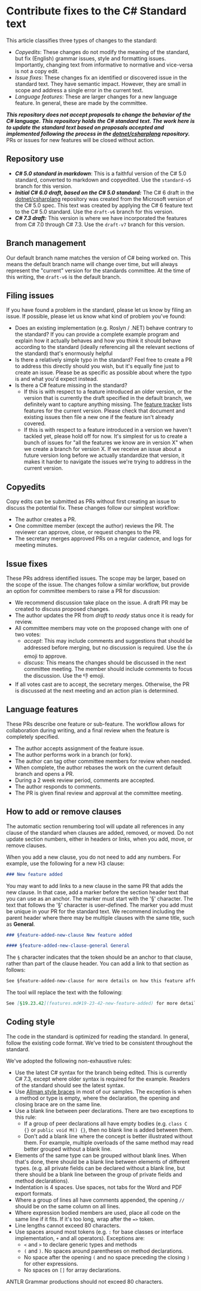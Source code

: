# Contribute fixes to the C# Standard text

This article classifies three types of changes to the standard:

- *Copyedits*: These changes do not modify the meaning of the standard, but fix (English) grammar issues, style and formatting issues. Importantly, changing text from informative to normative and vice-versa is not a copy edit.
- *Issue fixes*: These changes fix an identified or discovered issue in the standard text. They have semantic impact. However, they are small in scope and address a single error in the current text.
- *Language features*: These are larger changes for a new language feature. In general, these are made by the committee.

***This repository does not accept proposals to change the behavior of the C# language. This repository holds the C# standard text. The work here is to update the standard text based on proposals accepted and implemented following the process in the [dotnet/csharplang](https://github.com/dotnet/csharplang) repository.*** PRs or issues for new features will be closed without action.

## Repository use

- ***C# 5.0 standard in markdown***: This is a faithful version of the C# 5.0 standard, converted to markdown and copyedited. Use the `standard-v5` branch for this version.
- ***Initial C# 6.0 draft, based on the C# 5.0 standard:*** The C# 6 draft in the [dotnet/csharplang](https://github.com/dotnet/charplang) repository was created from the Microsoft version of the C# 5.0 spec. This text was created by applying the C# 6 feature text to the C# 5.0 standard. Use the `draft-v6` branch for this version.
- ***C# 7.3 draft:*** This version is where we have incorporated the features from C# 7.0 through C# 7.3. Use the `draft-v7` branch for this version.

## Branch management

Our default branch name matches the version of C# being worked on. This means the default branch name will change over time, but will always represent the "current" version for the standards committee. At the time of this writing, the `draft-v6` is the default branch.

## Filing issues

If you have found a problem in the standard, please let us know by filing an issue. If possible, please let us know what kind of problem you've found:

- Does an existing implementation (e.g. Roslyn / .NET) behave contrary to the standard? If you can provide a complete example program and explain how it actually behaves and how you think it should behave according to the standard (ideally referencing all the relevant sections of the standard) that's enormously helpful
- Is there a relatively simple typo in the standard? Feel free to create a PR to address this directly should you wish, but it's equally fine just to create an issue. Please be as specific as possible about where the typo is and what you'd expect instead.
- Is there a C# feature missing in the standard?
  - If this is with respect to a feature introduced an older version, or the version that is currently the draft specified in the default branch, we definitely want to capture anything missing. The [feature tracker](https://github.com/dotnet/csharpstandard/blob/draft-v6/admin/v6-feature-tracker.md) lists features for the current version. Please check that document and existing issues then file a new one if the feature isn't already covered.
  - If this is with respect to a feature introduced in a version we haven't tackled yet, please hold off for now. It's simplest for us to create a bunch of issues for "all the features we know are in version X" when we create a branch for version X. If we receive an issue about a future version long before we actually standardize that version, it makes it harder to navigate the issues we're trying to address in the current version.

## Copyedits

Copy edits can be submitted as PRs without first creating an issue to discuss the potential fix. These changes follow our simplest workflow:

- The author creates a PR.
- One committee member (except the author) reviews the PR. The reviewer can approve, close, or request changes to the PR.
- The secretary merges approved PRs on a regular cadence, and logs for meeting minutes.

## Issue fixes

These PRs address identified issues. The scope may be larger, based on the scope of the issue. The changes follow a similar workflow, but provide an option for committee members to raise a PR for discussion:

- We recommend discussion take place on the issue. A draft PR may be created to discuss proposed changes.
- The author updates the PR from *draft* to *ready* status once it is ready for review.
- All committee members may vote on the proposed change with one of two votes:
  - *accept*: This may include comments and suggestions that should be addressed before merging, but no discussion is required. Use the :+1: emoji to approve.
  - *discuss*: This means the changes should be discussed in the next committee meeting. The member should include comments to focus the discussion. Use the :-1: emoji.
- If all votes cast are to accept, the secretary merges. Otherwise, the PR is discussed at the next meeting and an action plan is determined.

## Language features

These PRs describe one feature or sub-feature. The workflow allows for collaboration during writing, and a final review when the feature is completely specified.

- The author accepts assignment of the feature issue.
- The author performs work in a branch (or fork).
- The author can tag other committee members for review when needed.
- When complete, the author rebases the work on the current default branch and opens a PR.
- During a 2 week review period, comments are accepted.
- The author responds to comments.
- The PR is given final review and approval at the committee meeting.

## How to add or remove clauses

The automatic section renumbering tool will update all references in any clause of the standard when clauses are added, removed, or moved. Do not update section numbers, either in headers or links, when you add, move, or remove clauses.

When you add a new clause, you do not need to add any numbers. For example, use the following for a new H3 clause:

```markdown
### New feature added
```

You may want to add links to a new clause in the same PR that adds the new clause. In that case, add a marker before the section header text that you can use as an anchor. The marker must start with the '§' character. The text that follows the '§' character is user-defined. The marker you add must be unique in your PR for the standard text. We recommend including the parent header where there may be multiple clauses with the same title, such as **General**.

```markdown
### §feature-added-new-clause New feature added

#### §feature-added-new-clause-general General

```

The `§` character indicates that the token should be an anchor to that clause, rather than part of the clause header. You can add a link to that section as follows:

```markdown
See §feature-added-new-clause for more details on how this feature affects everything. The §feature-added-new-clause-general clause has an overview.
```

The tool will replace the text with the following:

```markdown
See [§19.23.42](features.md#19-23-42-new-feature-added) for more details on how this feature affects everything. The [§19.23.42.1](features.md#19-23-42-1-general) clause has an overview.
```

## Coding style

The code in the standard is optimized for reading the standard. In general, follow the existing code format. We've tried to be consistent throughout the standard.

We've adopted the following non-exhaustive rules:

- Use the latest C# syntax for the branch being edited. This is currently C# 7.3, except where older syntax is required for the example. Readers of the standard should see the latest syntax.
- Use [Allman style braces](https://en.wikipedia.org/wiki/Indentation_style?msclkid=5bd8d8f5cd7b11ec82461327ced4546a#Allman_style) in most of our samples. The exception is when a method or type is empty, where the declaration, the opening and closing brace are on the same line.
- Use a blank line between peer declarations. There are two exceptions to this rule:
  - If a group of peer declarations all have empty bodies (e.g. `class C {}` or `public void M() {}`, then no blank line is added between them.
  - Don't add a blank line where the concept is better illustrated without them. For example, multiple overloads of the same method may read better grouped without a blank line.
- Elements of the same type can be grouped without blank lines. When that's done, there should be a blank line between elements of different types. (e.g. all private fields can be declared without a blank line, but there should be a blank line between the group of private fields and method declarations).
- Indentation is 4 spaces. Use spaces, not tabs for the Word and PDF export formats.
- Where a group of lines all have comments appended, the opening `//` should be on the same column on all lines.
- Where expression bodied members are used, place all code on the same line if it fits. If it's too long, wrap after the `=>` token.
- Line lengths cannot exceed 80 characters.
- Use spaces around most tokens (e.g. `:` for base classes or interface implementation, `+` and all operators). Exceptions are:
  - `<` and `>` to declare generic types and methods
  - `(` and `)`. No spaces around parentheses on method declarations.
  - No space after the opening `(` and no space preceding the closing `)` for other expressions.
  - No spaces on `[]` for array declarations.

ANTLR Grammar productions should not exceed 80 characters.
